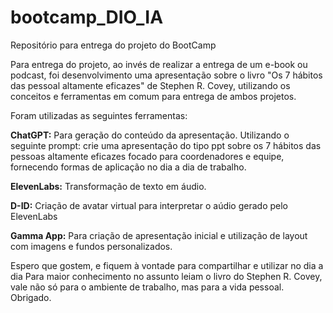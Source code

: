 # bootcamp_DIO_IA
Repositório para entrega do projeto do BootCamp

Para entrega do projeto, ao invés de realizar a entrega de um e-book ou podcast, foi desenvolvimento uma apresentação sobre o livro "Os 7 hábitos das pessoal altamente eficazes" de Stephen R. Covey, utilizando os conceitos e ferramentas em comum para entrega de ambos projetos.

Foram utilizadas as seguintes ferramentas:

  **ChatGPT:** Para geração do conteúdo da apresentação. Utilizando o seguinte prompt: crie uma apresentação do tipo ppt sobre os 7 hábitos das pessoas altamente eficazes focado para coordenadores e equipe, fornecendo formas de aplicação no dia a dia de trabalho.
  
  **ElevenLabs:** Transformação de texto em áudio.
  
  **D-ID:** Criação de avatar virtual para interpretar o aúdio gerado pelo ElevenLabs
  
  **Gamma App:** Para criação de apresentação inicial e utilização de layout com imagens e fundos personalizados.

  Espero que gostem, e fiquem à vontade para compartilhar e utilizar no dia a dia
  Para maior conhecimento no assunto leiam o livro do Stephen R. Covey, vale não só para o ambiente de trabalho, mas para a vida pessoal.
  Obrigado.
